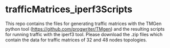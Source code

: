 # trafficMatrices_iperf3Scripts
This repo contains the files for generating traffic matrices with the TMGen python tool (https://github.com/progwriter/TMgen) and the resulting scripts for running traffic with the iperf3 tool.
Please download the .zip files which contain the data for traffic matrices of 32 and 48 nodes topologies.
